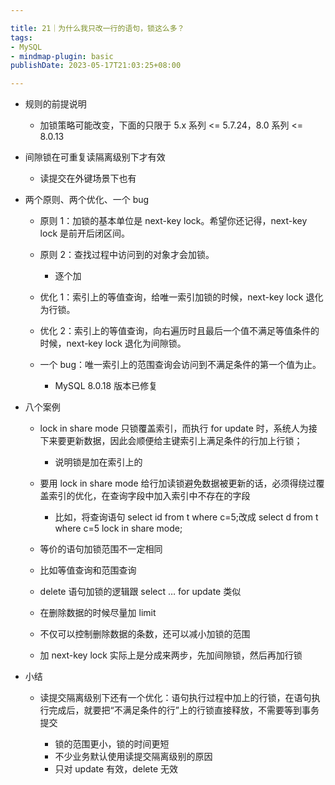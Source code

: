 ```yaml
---

title: 21｜为什么我只改一行的语句，锁这么多？
tags:
- MySQL
- mindmap-plugin: basic
publishDate: 2023-05-17T21:03:25+08:00

---
```


- 规则的前提说明

  - 加锁策略可能改变，下面的只限于 5.x 系列 <= 5.7.24，8.0 系列 <= 8.0.13

- 间隙锁在可重复读隔离级别下才有效

  - 读提交在外键场景下也有

- 两个原则、两个优化、一个 bug

  - 原则 1：加锁的基本单位是 next-key lock。希望你还记得，next-key lock 是前开后闭区间。
  - 原则 2：查找过程中访问到的对象才会加锁。

    - 逐个加

  - 优化 1：索引上的等值查询，给唯一索引加锁的时候，next-key lock 退化为行锁。
  - 优化 2：索引上的等值查询，向右遍历时且最后一个值不满足等值条件的时候，next-key lock 退化为间隙锁。
  - 一个 bug：唯一索引上的范围查询会访问到不满足条件的第一个值为止。

    - MySQL 8.0.18 版本已修复

- 八个案例

  - lock in share mode 只锁覆盖索引，而执行 for update 时，系统人为接下来要更新数据，因此会顺便给主键索引上满足条件的行加上行锁；

    - 说明锁是加在索引上的

  - 要用 lock in share mode 给行加读锁避免数据被更新的话，必须得绕过覆盖索引的优化，在查询字段中加入索引中不存在的字段

    - 比如，将查询语句 select id from t where c=5;改成 select d from t where c=5 lock in share mode;

  - 等价的语句加锁范围不一定相同

  - 比如等值查询和范围查询

  - delete 语句加锁的逻辑跟 select … for update 类似
  - 在删除数据的时候尽量加 limit

  - 不仅可以控制删除数据的条数，还可以减小加锁的范围

  - 加 next-key lock 实际上是分成来两步，先加间隙锁，然后再加行锁

- 小结

  - 读提交隔离级别下还有一个优化：语句执行过程中加上的行锁，在语句执行完成后，就要把“不满足条件的行”上的行锁直接释放，不需要等到事务提交

    - 锁的范围更小，锁的时间更短
    - 不少业务默认使用读提交隔离级别的原因
    - 只对 update 有效，delete 无效
